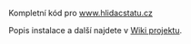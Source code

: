 Kompletní kód pro www.hlidacstatu.cz


Popis instalace a další najdete v [Wiki projektu](https://github.com/HlidacStatu/HlidacStatu/wiki).
